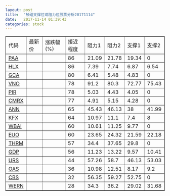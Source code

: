 ```yaml
---
layout: post
title:  "触碰支撑位或阻力位股票分析20171114"
date:   2017-11-14 01:39:43
categories: stock
---
```

<script type="text/javascript">
var stockList = []
stockList.push('gb_paa');
stockList.push('gb_hlx');
stockList.push('gb_gca');
stockList.push('gb_vno');
stockList.push('gb_pir');
stockList.push('gb_cmrx');
stockList.push('gb_ann');
stockList.push('gb_kfx');
stockList.push('gb_wbai');
stockList.push('gb_euo');
stockList.push('gb_thrm');
stockList.push('gb_gdp');
stockList.push('gb_urs');
stockList.push('gb_oas');
stockList.push('gb_cbs');
stockList.push('gb_wern');
</script>
<table border="1">
 <tr>
 <td>代码</td>
 <td>最新价</td>
 <td>涨跌幅(%)</td>
 <td>接近程度</td>
 <td>阻力1</td>
 <td>阻力2</td>
 <td>支撑1</td>
 <td>支撑2</td>
</tr>
  <tr id="paa" class="red">
  <td><a href="http://stock.finance.sina.com.cn/usstock/quotes/PAA.html" target="_blank">PAA</a></td><td></td><td></td><td>86</td><td>21.09</td><td>21.78</td><td>19.34</td><td>0</td></tr>
  <tr id="hlx" class="green">
  <td><a href="http://stock.finance.sina.com.cn/usstock/quotes/HLX.html" target="_blank">HLX</a></td><td></td><td></td><td>86</td><td>7.39</td><td>7.74</td><td>6.87</td><td>6.54</td></tr>
  <tr id="gca" class="green">
  <td><a href="http://stock.finance.sina.com.cn/usstock/quotes/GCA.html" target="_blank">GCA</a></td><td></td><td></td><td>80</td><td>6.41</td><td>5.48</td><td>4.83</td><td>0</td></tr>
  <tr id="vno" class="green">
  <td><a href="http://stock.finance.sina.com.cn/usstock/quotes/VNO.html" target="_blank">VNO</a></td><td></td><td></td><td>78</td><td>91.2</td><td>80.3</td><td>72.77</td><td>75.43</td></tr>
  <tr id="pir" class="red">
  <td><a href="http://stock.finance.sina.com.cn/usstock/quotes/PIR.html" target="_blank">PIR</a></td><td></td><td></td><td>78</td><td>5.03</td><td>4.43</td><td>4.05</td><td>0</td></tr>
  <tr id="cmrx" class="green">
  <td><a href="http://stock.finance.sina.com.cn/usstock/quotes/CMRX.html" target="_blank">CMRX</a></td><td></td><td></td><td>77</td><td>4.91</td><td>5.15</td><td>4.28</td><td>0</td></tr>
  <tr id="ann" class="red">
  <td><a href="http://stock.finance.sina.com.cn/usstock/quotes/ANN.html" target="_blank">ANN</a></td><td></td><td></td><td>65</td><td>45.43</td><td>46.13</td><td>38</td><td>41.99</td></tr>
  <tr id="kfx" class="green">
  <td><a href="http://stock.finance.sina.com.cn/usstock/quotes/KFX.html" target="_blank">KFX</a></td><td></td><td></td><td>64</td><td>10.97</td><td>11.1</td><td>7.4</td><td>8</td></tr>
  <tr id="wbai" class="green">
  <td><a href="http://stock.finance.sina.com.cn/usstock/quotes/WBAI.html" target="_blank">WBAI</a></td><td></td><td></td><td>60</td><td>10.61</td><td>11.25</td><td>9.77</td><td>0</td></tr>
  <tr id="euo" class="green">
  <td><a href="http://stock.finance.sina.com.cn/usstock/quotes/EUO.html" target="_blank">EUO</a></td><td></td><td></td><td>60</td><td>23.65</td><td>24.32</td><td>21.59</td><td>22.18</td></tr>
  <tr id="thrm" class="red">
  <td><a href="http://stock.finance.sina.com.cn/usstock/quotes/THRM.html" target="_blank">THRM</a></td><td></td><td></td><td>57</td><td>34.4</td><td>37.65</td><td>29.8</td><td>0</td></tr>
  <tr id="gdp" class="red">
  <td><a href="http://stock.finance.sina.com.cn/usstock/quotes/GDP.html" target="_blank">GDP</a></td><td></td><td></td><td>56</td><td>11.23</td><td>13.22</td><td>9.57</td><td>10.41</td></tr>
  <tr id="urs" class="green">
  <td><a href="http://stock.finance.sina.com.cn/usstock/quotes/URS.html" target="_blank">URS</a></td><td></td><td></td><td>44</td><td>57.26</td><td>58.7</td><td>46.13</td><td>53.03</td></tr>
  <tr id="oas" class="red">
  <td><a href="http://stock.finance.sina.com.cn/usstock/quotes/OAS.html" target="_blank">OAS</a></td><td></td><td></td><td>36</td><td>10.98</td><td>12.51</td><td>8.17</td><td>9.2</td></tr>
  <tr id="cbs" class="red">
  <td><a href="http://stock.finance.sina.com.cn/usstock/quotes/CBS.html" target="_blank">CBS</a></td><td></td><td></td><td>32</td><td>56.35</td><td>59.27</td><td>52.75</td><td>0</td></tr>
  <tr id="wern" class="red">
  <td><a href="http://stock.finance.sina.com.cn/usstock/quotes/WERN.html" target="_blank">WERN</a></td><td></td><td></td><td>28</td><td>34.3</td><td>36.2</td><td>29.02</td><td>31.68</td></tr>
</table>
